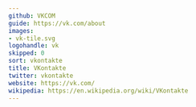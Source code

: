 ```yaml
---
github: VKCOM
guide: https://vk.com/about
images:
- vk-tile.svg
logohandle: vk
skipped: 0
sort: vkontakte
title: VKontakte
twitter: vkontakte
website: https://vk.com/
wikipedia: https://en.wikipedia.org/wiki/VKontakte
---
```


